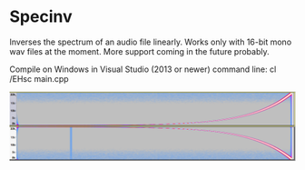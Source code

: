 # Specinv
Inverses the spectrum of an audio file linearly. Works only with 16-bit mono wav files at the moment. More support coming in the future probably.

Compile on Windows in Visual Studio (2013 or newer) command line:  cl /EHsc main.cpp

![Example behavior displayed in Audacity](/example.png?raw=true "Example")

